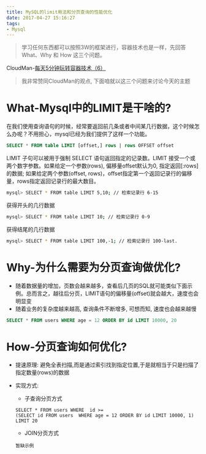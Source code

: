 ```yaml
---
title: MySQL的limit用法和分页查询的性能优化
date: 2017-04-27 15:16:27
tags:
- Mysql
---
```


> 学习任何东西都可以按照3W的框架进行，容器技术也是一样，先回答 What、Why 和 How 这三个问题。

CloudMan-[每天5分钟玩转容器技术（6）](http://www.cnblogs.com/CloudMan6/p/6751516.html)


> 我非常赞同CloudMan的观点, 下面咱就以这三个问题来讨论今天的主题

# What-Mysql中的LIMIT是干啥的?

在我们使用查询语句的时候，经常要返回前几条或者中间某几行数据，这个时候怎么办呢？不用担心，mysql已经为我们提供了这样一个功能。

```sql
SELECT * FROM table LIMIT [offset,] rows | rows OFFSET offset
```
LIMIT 子句可以被用于强制 SELECT 语句返回指定的记录数。LIMIT 接受一个或两个数字参数。如果给定一个参数(rows), 偏移量offset默认为0, 指定返回[:rows]的数据; 如果给定两个参数(offset, rows)，offset指定第一个返回记录行的偏移量，rows指定返回记录行的最大数目。
```bash
mysql> SELECT * FROM table LIMIT 5,10; // 检索记录行 6-15 
```
获得开头的几行数据
```bash
mysql> SELECT * FROM table LIMIT 10; // 检索记录行 0-9
```
获得结尾的几行数据
```bash
mysql> SELECT * FROM table LIMIT 100,-1; // 检索记录行 100-last.
```

# Why-为什么需要为分页查询做优化?
+ 随着数据量的增加，页数会越来越多，查看后几页的SQL就可能类似下面示例。总而言之，越往后分页，LIMIT语句的偏移量(offset)就会越大，速度也会明显变
+ 随着业务的复杂度越来越高, 查询条件不断增多, 可想而知, 速度也会越来越慢

```sql
SELECT * FROM users WHERE age = 12 ORDER BY id LIMIT 10000, 20
```

# How-分页查询如何优化?

- 提速原理:
避免全表扫描,而是通过索引找到指定位置,于是就相当于只是扫描了指定数量(rows)的数据

- 实现方式:
    
    - 子查询分页方式
    ```
    SELECT * FROM users WHERE  id >=  
    (SELECT id FROM users  WHERE age = 12 ORDER BY id LIMIT 10000, 1) LIMIT 20
    ```

    - JOIN分页方式
    ```
    暂缺示例
    ```
